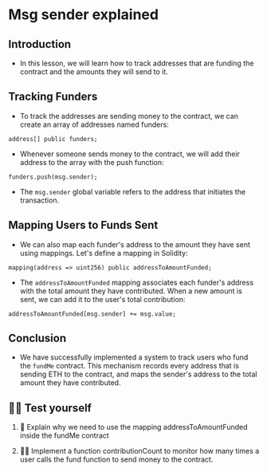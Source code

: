 # Msg sender explained

## Introduction
- In this lesson, we will learn how to track addresses that are funding the contract and the amounts they will send to it.

## Tracking Funders
- To track the addresses are sending money to the contract, we can create an array of addresses named funders:
```
address[] public funders;
```

- Whenever someone sends money to the contract, we will add their address to the array with the push function:
```
funders.push(msg.sender);
```

- The `msg.sender` global variable refers to the address that initiates the transaction.

## Mapping Users to Funds Sent
- We can also map each funder's address to the amount they have sent using mappings. Let's define a mapping in Solidity:
```
mapping(address => uint256) public addressToAmountFunded;
```

- The `addressToAmountFunded` mapping associates each funder's address with the total amount they have contributed. When a new amount is sent, we can add it to the user's total contribution:

```
addressToAmountFunded[msg.sender] += msg.value;
```

## Conclusion
- We have successfully implemented a system to track users who fund the `fundMe` contract. This mechanism records every address that is sending ETH to the contract, and maps the sender's address to the total amount they have contributed.

## 🧑‍💻 Test yourself
1. 📕 Explain why we need to use the mapping addressToAmountFunded inside the fundMe contract

2. 🧑‍💻 Implement a function contributionCount to monitor how many times a user calls the fund function to send money to the contract.
